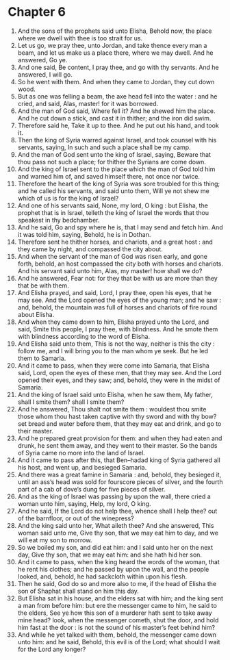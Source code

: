 # Chapter 6

1. And the sons of the prophets said unto Elisha, Behold now, the place where we dwell with thee is too strait for us.
2. Let us go, we pray thee, unto Jordan, and take thence every man a beam, and let us make us a place there, where we may dwell. And he answered, Go ye.
3. And one said, Be content, I pray thee, and go with thy servants. And he answered, I will go.
4. So he went with them. And when they came to Jordan, they cut down wood.
5. But as one was felling a beam, the axe head fell into the water : and he cried, and said, Alas, master! for it was borrowed.
6. And the man of God said, Where fell it? And he shewed him the place. And he cut down a stick, and cast it in thither; and the iron did swim.
7. Therefore said he, Take it up to thee. And he put out his hand, and took it.
8. Then the king of Syria warred against Israel, and took counsel with his servants, saying, In such and such a place shall be my camp.
9. And the man of God sent unto the king of Israel, saying, Beware that thou pass not such a place; for thither the Syrians are come down.
10. And the king of Israel sent to the place which the man of God told him and warned him of, and saved himself there, not once nor twice.
11. Therefore the heart of the king of Syria was sore troubled for this thing; and he called his servants, and said unto them, Will ye not shew me which of us is for the king of Israel?
12. And one of his servants said, None, my lord, O king : but Elisha, the prophet that is in Israel, telleth the king of Israel the words that thou speakest in thy bedchamber.
13. And he said, Go and spy where he is, that I may send and fetch him. And it was told him, saying, Behold, he is in Dothan.
14. Therefore sent he thither horses, and chariots, and a great host : and they came by night, and compassed the city about.
15. And when the servant of the man of God was risen early, and gone forth, behold, an host compassed the city both with horses and chariots. And his servant said unto him, Alas, my master! how shall we do?
16. And he answered, Fear not: for they that be with us are more than they that be with them.
17. And Elisha prayed, and said, Lord, I pray thee, open his eyes, that he may see. And the Lord opened the eyes of the young man; and he saw : and, behold, the mountain was full of horses and chariots of fire round about Elisha.
18. And when they came down to him, Elisha prayed unto the Lord, and said, Smite this people, I pray thee, with blindness. And he smote them with blindness according to the word of Elisha.
19. And Elisha said unto them, This is not the way, neither is this the city : follow me, and I will bring you to the man whom ye seek. But he led them to Samaria.
20. And it came to pass, when they were come into Samaria, that Elisha said, Lord, open the eyes of these men, that they may see. And the Lord opened their eyes, and they saw; and, behold, they were in the midst of Samaria.
21. And the king of Israel said unto Elisha, when he saw them, My father, shall I smite them? shall I smite them?
22. And he answered, Thou shalt not smite them : wouldest thou smite those whom thou hast taken captive with thy sword and with thy bow? set bread and water before them, that they may eat and drink, and go to their master.
23. And he prepared great provision for them: and when they had eaten and drunk, he sent them away, and they went to their master. So the bands of Syria came no more into the land of Israel.
24. And it came to pass after this, that Ben–hadad king of Syria gathered all his host, and went up, and besieged Samaria.
25. And there was a great famine in Samaria : and, behold, they besieged it, until an ass’s head was sold for fourscore pieces of silver, and the fourth part of a cab of dove’s dung for five pieces of silver.
26. And as the king of Israel was passing by upon the wall, there cried a woman unto him, saying, Help, my lord, O king.
27. And he said, If the Lord do not help thee, whence shall I help thee? out of the barnfloor, or out of the winepress?
28. And the king said unto her, What aileth thee? And she answered, This woman said unto me, Give thy son, that we may eat him to day, and we will eat my son to morrow.
29. So we boiled my son, and did eat him: and I said unto her on the next day, Give thy son, that we may eat him: and she hath hid her son.
30. And it came to pass, when the king heard the words of the woman, that he rent his clothes; and he passed by upon the wall, and the people looked, and, behold, he had sackcloth within upon his flesh.
31. Then he said, God do so and more also to me, if the head of Elisha the son of Shaphat shall stand on him this day.
32. But Elisha sat in his house, and the elders sat with him; and the king sent a man from before him: but ere the messenger came to him, he said to the elders, See ye how this son of a murderer hath sent to take away mine head? look, when the messenger cometh, shut the door, and hold him fast at the door : is not the sound of his master’s feet behind him?
33. And while he yet talked with them, behold, the messenger came down unto him: and he said, Behold, this evil is of the Lord; what should I wait for the Lord any longer?


